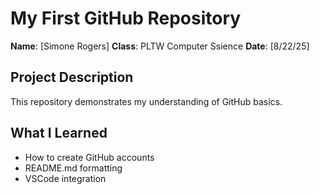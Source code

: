 # My First GitHub Repository
**Name**: [Simone Rogers]
**Class**: PLTW Computer Ssience
**Date**: [8/22/25]
## Project Description
This repository demonstrates my understanding of GitHub basics.
## What I Learned
- How to create GitHub accounts
- README.md formatting
- VSCode integration

